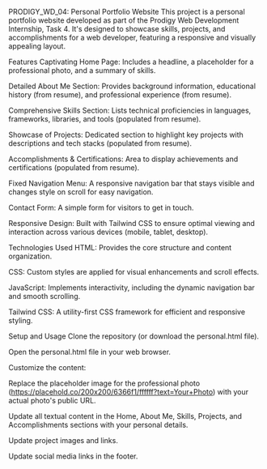 PRODIGY_WD_04: Personal Portfolio Website
This project is a personal portfolio website developed as part of the Prodigy Web Development Internship, Task 4. It's designed to showcase skills, projects, and accomplishments for a web developer, featuring a responsive and visually appealing layout.

Features
Captivating Home Page: Includes a headline, a placeholder for a professional photo, and a summary of skills.

Detailed About Me Section: Provides background information, educational history (from resume), and professional experience (from resume).

Comprehensive Skills Section: Lists technical proficiencies in languages, frameworks, libraries, and tools (populated from resume).

Showcase of Projects: Dedicated section to highlight key projects with descriptions and tech stacks (populated from resume).

Accomplishments & Certifications: Area to display achievements and certifications (populated from resume).

Fixed Navigation Menu: A responsive navigation bar that stays visible and changes style on scroll for easy navigation.

Contact Form: A simple form for visitors to get in touch.

Responsive Design: Built with Tailwind CSS to ensure optimal viewing and interaction across various devices (mobile, tablet, desktop).

Technologies Used
HTML: Provides the core structure and content organization.

CSS: Custom styles are applied for visual enhancements and scroll effects.

JavaScript: Implements interactivity, including the dynamic navigation bar and smooth scrolling.

Tailwind CSS: A utility-first CSS framework for efficient and responsive styling.

Setup and Usage
Clone the repository (or download the personal.html file).

Open the personal.html file in your web browser.

Customize the content:

Replace the placeholder image for the professional photo (https://placehold.co/200x200/6366f1/ffffff?text=Your+Photo) with your actual photo's public URL.

Update all textual content in the Home, About Me, Skills, Projects, and Accomplishments sections with your personal details.

Update project images and links.

Update social media links in the footer.
